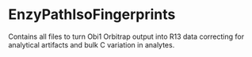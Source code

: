 # EnzyPathIsoFingerprints
Contains all files to turn Obi1 Orbitrap output into R13 data correcting for analytical artifacts and bulk C variation in analytes.
